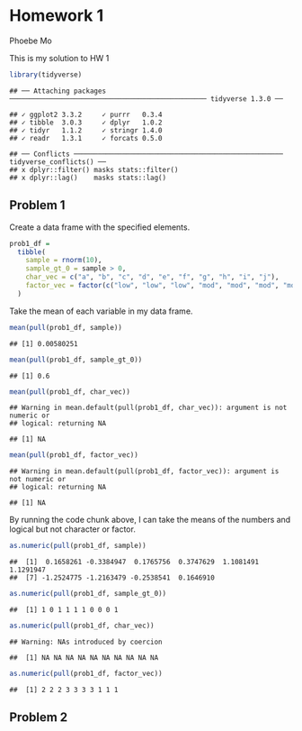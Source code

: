 Homework 1
================
Phoebe Mo

This is my solution to HW 1

``` r
library(tidyverse)
```

    ## ── Attaching packages ───────────────────────────────────────────────── tidyverse 1.3.0 ──

    ## ✓ ggplot2 3.3.2     ✓ purrr   0.3.4
    ## ✓ tibble  3.0.3     ✓ dplyr   1.0.2
    ## ✓ tidyr   1.1.2     ✓ stringr 1.4.0
    ## ✓ readr   1.3.1     ✓ forcats 0.5.0

    ## ── Conflicts ──────────────────────────────────────────────────── tidyverse_conflicts() ──
    ## x dplyr::filter() masks stats::filter()
    ## x dplyr::lag()    masks stats::lag()

## Problem 1

Create a data frame with the specified elements.

``` r
prob1_df =
  tibble(
    sample = rnorm(10),
    sample_gt_0 = sample > 0,
    char_vec = c("a", "b", "c", "d", "e", "f", "g", "h", "i", "j"),
    factor_vec = factor(c("low", "low", "low", "mod", "mod", "mod", "mod", "high", "high", "high"))
  )
```

Take the mean of each variable in my data frame.

``` r
mean(pull(prob1_df, sample))
```

    ## [1] 0.00580251

``` r
mean(pull(prob1_df, sample_gt_0))
```

    ## [1] 0.6

``` r
mean(pull(prob1_df, char_vec))
```

    ## Warning in mean.default(pull(prob1_df, char_vec)): argument is not numeric or
    ## logical: returning NA

    ## [1] NA

``` r
mean(pull(prob1_df, factor_vec))
```

    ## Warning in mean.default(pull(prob1_df, factor_vec)): argument is not numeric or
    ## logical: returning NA

    ## [1] NA

By running the code chunk above, I can take the means of the numbers and
logical but not character or factor.

``` r
as.numeric(pull(prob1_df, sample))
```

    ##  [1]  0.1658261 -0.3384947  0.1765756  0.3747629  1.1081491  1.1291947
    ##  [7] -1.2524775 -1.2163479 -0.2538541  0.1646910

``` r
as.numeric(pull(prob1_df, sample_gt_0))
```

    ##  [1] 1 0 1 1 1 1 0 0 0 1

``` r
as.numeric(pull(prob1_df, char_vec))
```

    ## Warning: NAs introduced by coercion

    ##  [1] NA NA NA NA NA NA NA NA NA NA

``` r
as.numeric(pull(prob1_df, factor_vec))
```

    ##  [1] 2 2 2 3 3 3 3 1 1 1

## Problem 2
